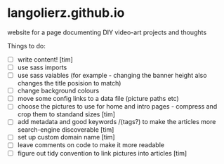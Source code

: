 # langolierz.github.io
website for a page documenting DIY video-art projects and thoughts

Things to do:
- [ ] write content! [tim]
- [ ] use sass imports
- [ ] use sass vaiables (for example - changing the banner height also changes the title posision to match)
- [ ] change background colours
- [ ] move some config links to a data file (picture paths etc)
- [ ] choose the pictures to use for home and intro pages - compress and crop them to standand sizes [tim]
- [ ] add metadata and good keywords /(tags?) to make the articles more search-engine discoverable [tim]
- [ ] set up custom domain name [tim]
- [ ] leave comments on code to make it more readable
- [ ] figure out tidy convention to link pictures into articles [tim]
